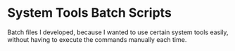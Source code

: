 # System Tools Batch Scripts
Batch files I developed, because I wanted to use certain system tools easily, without having to execute the commands manually each time.
